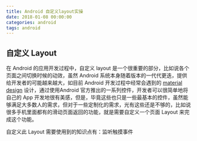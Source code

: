```yaml
---
title: Android 自定义layout实操
date: 2018-01-08 00:00:00
categories: android
tags: android
---
```


## 自定义 Layout

在 Android 的应用开发过程中，自定义 layout 是一个很重要的部分，比如说各个页面之间切换时候的动效，虽然 Android 系统本身随着版本的一代代更迭，提供给开发者的可能越来越大，如目前 Android 开发过程中经常会遇到的 [material design](https://developer.android.com/design/material/index.html) 设计，通过使用Android 官方推出的一系列控件，开发者可以很简单地将自己的 App 开发地很有美感，但是，毕竟这些也只是一些最基本的控件，虽然能够满足大多数人的需求，但对于一些定制化的需求，光有这些还是不够的，比如说很多手机里面都有的滑动页面返回的功能，就是需要自定义一个页面 Layout 来完成这个功能。

自定义此 Layout 需要使用到的知识点有：监听触摸事件